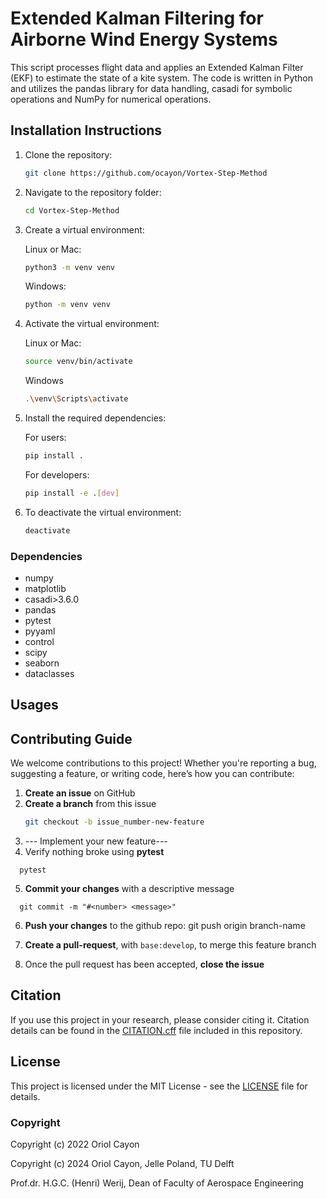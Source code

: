# Extended Kalman Filtering for Airborne Wind Energy Systems

This script processes flight data and applies an Extended Kalman Filter (EKF) to estimate the state of a kite system. The code is written in Python and utilizes the pandas library for data handling, casadi for symbolic operations and NumPy for numerical operations.

## Installation Instructions
1. Clone the repository:
    ```bash
    git clone https://github.com/ocayon/Vortex-Step-Method
    ```

2. Navigate to the repository folder:
    ```bash
    cd Vortex-Step-Method
    ```
    
3. Create a virtual environment:
   
   Linux or Mac:
    ```bash
    python3 -m venv venv
    ```
    
    Windows:
    ```bash
    python -m venv venv
    ```
    
5. Activate the virtual environment:

   Linux or Mac:
    ```bash
    source venv/bin/activate
    ```

    Windows
    ```bash
    .\venv\Scripts\activate
    ```

6. Install the required dependencies:

   For users:
    ```bash
    pip install .
    ```
        
   For developers:
    ```bash
    pip install -e .[dev]
    ```

7. To deactivate the virtual environment:
    ```bash
    deactivate
    ```
### Dependencies
- numpy
- matplotlib
- casadi>3.6.0
- pandas
- pytest
- pyyaml
- control
- scipy
- seaborn
- dataclasses

## Usages


## Contributing Guide
We welcome contributions to this project! Whether you're reporting a bug, suggesting a feature, or writing code, here’s how you can contribute:

1. **Create an issue** on GitHub
2. **Create a branch** from this issue
   ```bash
   git checkout -b issue_number-new-feature
   ```
3. --- Implement your new feature---
4. Verify nothing broke using **pytest**
```
  pytest
```
5. **Commit your changes** with a descriptive message
```
  git commit -m "#<number> <message>"
```
6. **Push your changes** to the github repo:
   git push origin branch-name
   
7. **Create a pull-request**, with `base:develop`, to merge this feature branch
8. Once the pull request has been accepted, **close the issue**

## Citation
If you use this project in your research, please consider citing it. 
Citation details can be found in the [CITATION.cff](CITATION.cff) file included in this repository.

## License
This project is licensed under the MIT License - see the [LICENSE](LICENSE) file for details.

### Copyright
Copyright (c) 2022 Oriol Cayon

Copyright (c) 2024 Oriol Cayon, Jelle Poland, TU Delft

Prof.dr. H.G.C. (Henri) Werij, Dean of Faculty of Aerospace Engineering
